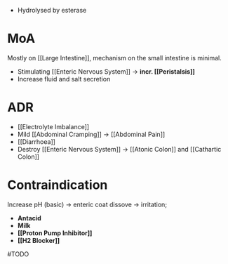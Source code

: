 - Hydrolysed by esterase

# MoA
Mostly on [[Large Intestine]], mechanism on the small intestine is minimal.
- Stimulating [[Enteric Nervous System]] -> **incr. [[Peristalsis]]**
- Increase fluid and salt secretion

# ADR
- [[Electrolyte Imbalance]]
- Mild [[Abdominal Cramping]] -> [[Abdominal Pain]]
- [[Diarrhoea]]
- Destroy [[Enteric Nervous System]] -> [[Atonic Colon]] and [[Cathartic Colon]]

# Contraindication
Increase pH (basic) -> enteric coat dissove -> irritation;
- **Antacid**
- **Milk**
- **[[Proton Pump Inhibitor]]**
- **[[H2 Blocker]]**

#TODO 